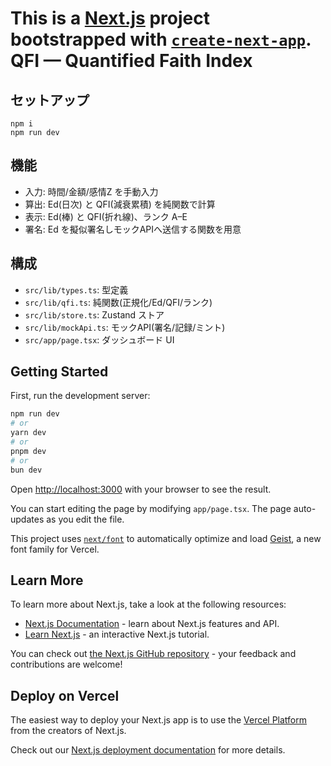This is a [Next.js](https://nextjs.org) project bootstrapped with [`create-next-app`](https://nextjs.org/docs/app/api-reference/cli/create-next-app).
QFI — Quantified Faith Index
============================

セットアップ
-------------

```
npm i
npm run dev
```

機能
----
- 入力: 時間/金額/感情Z を手動入力
- 算出: Ed(日次) と QFI(減衰累積) を純関数で計算
- 表示: Ed(棒) と QFI(折れ線)、ランク A–E
- 署名: Ed を擬似署名しモックAPIへ送信する関数を用意

構成
----
- `src/lib/types.ts`: 型定義
- `src/lib/qfi.ts`: 純関数(正規化/Ed/QFI/ランク)
- `src/lib/store.ts`: Zustand ストア
- `src/lib/mockApi.ts`: モックAPI(署名/記録/ミント)
- `src/app/page.tsx`: ダッシュボード UI

## Getting Started

First, run the development server:

```bash
npm run dev
# or
yarn dev
# or
pnpm dev
# or
bun dev
```

Open [http://localhost:3000](http://localhost:3000) with your browser to see the result.

You can start editing the page by modifying `app/page.tsx`. The page auto-updates as you edit the file.

This project uses [`next/font`](https://nextjs.org/docs/app/building-your-application/optimizing/fonts) to automatically optimize and load [Geist](https://vercel.com/font), a new font family for Vercel.

## Learn More

To learn more about Next.js, take a look at the following resources:

- [Next.js Documentation](https://nextjs.org/docs) - learn about Next.js features and API.
- [Learn Next.js](https://nextjs.org/learn) - an interactive Next.js tutorial.

You can check out [the Next.js GitHub repository](https://github.com/vercel/next.js) - your feedback and contributions are welcome!

## Deploy on Vercel

The easiest way to deploy your Next.js app is to use the [Vercel Platform](https://vercel.com/new?utm_medium=default-template&filter=next.js&utm_source=create-next-app&utm_campaign=create-next-app-readme) from the creators of Next.js.

Check out our [Next.js deployment documentation](https://nextjs.org/docs/app/building-your-application/deploying) for more details.
